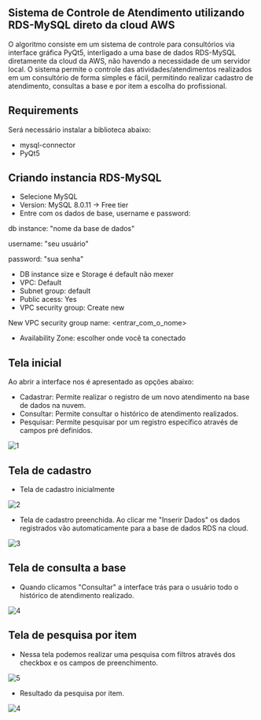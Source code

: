## Sistema de Controle de Atendimento utilizando RDS-MySQL direto da cloud AWS
O algoritmo consiste em um sistema de controle para consultórios via interface gráfica PyQt5, interligado a uma base de dados RDS-MySQL diretamente da cloud da AWS, não havendo a necessidade de um servidor local. O sistema permite o controle das atividades/atendimentos realizados em um consultório de forma simples e fácil, permitindo realizar cadastro de atendimento, consultas a base e por item a escolha do profissional.

## Requirements
Será necessário instalar a biblioteca abaixo:

- mysql-connector
- PyQt5

## Criando instancia RDS-MySQL
- Selecione MySQL
- Version: MySQL 8.0.11
-> Free tier
- Entre com os dados de base, username e password:

db instance: "nome da base de dados"

username: "seu usuário"

password: "sua senha"

- DB instance size e Storage é default não mexer
- VPC: Default
- Subnet group: default
- Public acess: Yes
- VPC security group: Create new

New VPC security group name: <entrar_com_o_nome>

- Availability Zone: escolher onde você ta conectado


## Tela inicial
Ao abrir a interface nos é apresentado as opções abaixo:
- Cadastrar: Permite realizar o registro de um novo atendimento na base de dados na nuvem.
- Consultar: Permite consultar o histórico de atendimento realizados.
- Pesquisar: Permite pesquisar por um registro específico através de campos pré definidos.

![1](https://user-images.githubusercontent.com/40063504/102730553-dc09c700-4313-11eb-8f77-c8bff9356711.PNG)

## Tela de cadastro
- Tela de cadastro inicialmente

![2](https://user-images.githubusercontent.com/40063504/102730555-df04b780-4313-11eb-9820-b56c3fc1fee8.PNG)

- Tela de cadastro preenchida. Ao clicar me "Inserir Dados" os dados registrados vão automaticamente para a base de dados RDS na cloud.

![3](https://user-images.githubusercontent.com/40063504/102730559-e1671180-4313-11eb-8f32-8503ac5f7cab.PNG)

## Tela de consulta a base
- Quando clicamos "Consultar" a interface trás para o usuário todo o histórico de atendimento realizado.

![4](https://user-images.githubusercontent.com/40063504/102730563-e3c96b80-4313-11eb-9c37-cf54331cf0db.PNG)

## Tela de pesquisa por item
- Nessa tela podemos realizar uma pesquisa com filtros através dos checkbox e os campos de preenchimento.

![5](https://user-images.githubusercontent.com/40063504/102730587-edeb6a00-4313-11eb-9b48-e8442ebd5798.PNG)

- Resultado da pesquisa por item.

![4](https://user-images.githubusercontent.com/40063504/102730593-f17ef100-4313-11eb-8691-144634cae76d.PNG)
